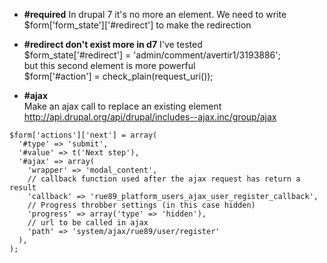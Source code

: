 * **#required**
In drupal 7 it's no more an element. We need to write 
$form['form_state']['#redirect'] to make the redirection


* **#redirect don't exist more in d7**
I've tested    
$form_state['#redirect'] = 'admin/comment/avertir1/3193886';   
but this second element is more powerful   
$form['#action'] = check_plain(request_uri()); 

* **#ajax**   
Make an ajax call to replace an existing element    
http://api.drupal.org/api/drupal/includes--ajax.inc/group/ajax


```
$form['actions']['next'] = array(
  '#type' => 'submit',
  '#value' => t('Next step'),
  '#ajax' => array(
    'wrapper' => 'modal_content',
    // callback function used after the ajax request has return a result
    'callback' => 'rue89_platform_users_ajax_user_register_callback',
    // Progress throbber settings (in this case hidden)
    'progress' => array('type' => 'hidden'),
    // url to be called in ajax
    'path' => 'system/ajax/rue89/user/register'
  ),
);
```

  